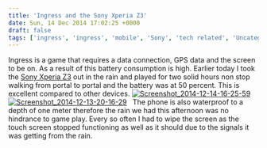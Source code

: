 ```yaml
---
title: 'Ingress and the Sony Xperia Z3'
date: Sun, 14 Dec 2014 17:02:25 +0000
draft: false
tags: ['ingress', 'ingress', 'mobile', 'Sony', 'tech related', 'Uncategorized', 'xperia', 'z3']
---
```


Ingress is a game that requires a data connection, GPS data and the screen to be on. As a result of this battery consumption is high. Earlier today I took the [Sony Xperia Z3](http://www.amazon.com/gp/product/B00NUASZMC/ref=as_li_qf_sp_asin_il_tl?ie=UTF8&camp=1789&creative=9325&creativeASIN=B00NUASZMC&linkCode=as2&tag=mainvisio-20&linkId=GK4DKWMBQE5QNZPC "Sony Xperia Z3") out in the rain and played for two solid hours non stop walking from portal to portal and the battery was at 50 percent. This is excellent compared to other devices. [![Screenshot_2014-12-14-16-25-59](http://www.main-vision.com/richard/blog/wp-content/uploads/2014/12/Screenshot_2014-12-14-16-25-59-168x300.png)](http://www.main-vision.com/richard/blog/wp-content/uploads/2014/12/Screenshot_2014-12-14-16-25-59.png) [![Screenshot_2014-12-13-20-16-29](http://www.main-vision.com/richard/blog/wp-content/uploads/2014/12/Screenshot_2014-12-13-20-16-29-168x300.png)](http://www.main-vision.com/richard/blog/wp-content/uploads/2014/12/Screenshot_2014-12-13-20-16-29.png)   The phone is also waterproof to a depth of one meter therefore the rain we had this afternoon was no hindrance to game play. Every so often I had to wipe the screen as the touch screen stopped functioning as well as it should due to the signals it was getting from the rain.